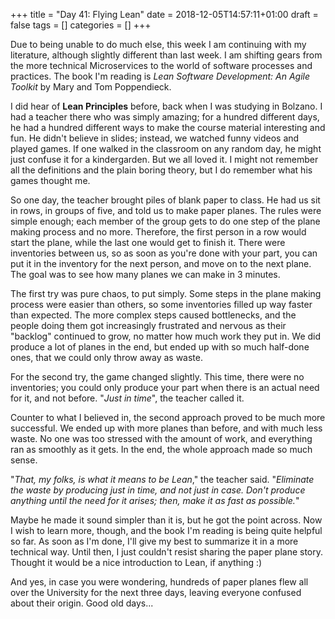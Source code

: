 +++
title = "Day 41: Flying Lean"
date = 2018-12-05T14:57:11+01:00
draft = false
tags = []
categories = []
+++

Due to being unable to do much else, this week I am continuing with my literature, although slightly different than last week. I am shifting gears from the more technical Microservices to the world of software processes and practices. The book I'm reading is _Lean Software Development: An Agile Toolkit_ by Mary and Tom Poppendieck.

I did hear of __Lean Principles__ before, back when I was studying in Bolzano. I had a teacher there who was simply amazing; for a hundred different days, he had a hundred different ways to make the course material interesting and fun. He didn't believe in slides; instead, we watched funny videos and played games. If one walked in the classroom on any random day, he might just confuse it for a kindergarden. But we all loved it. I might not remember all the definitions and the plain boring theory, but I do remember what his games thought me.

So one day, the teacher brought piles of blank paper to class. He had us sit in rows, in groups of five, and told us to make paper planes. The rules were simple enough; each member of the group gets to do one step of the plane making process and no more. Therefore, the first person in a row would start the plane, while the last one would get to finish it. There were inventories between us, so as soon as you're done with your part, you can put it in the inventory for the next person, and move on to the next plane. The goal was to see how many planes we can make in 3 minutes.

The first try was pure chaos, to put simply. Some steps in the plane making process were easier than others, so some inventories filled up way faster than expected. The more complex steps caused bottlenecks, and the people doing them got increasingly frustrated and nervous as their "backlog" continued to grow, no matter how much work they put in. We did produce a lot of planes in the end, but ended up with so much half-done ones, that we could only throw away as waste.

For the second try, the game changed slightly. This time, there were no inventories; you could only produce your part when there is an actual need for it, and not before. "_Just in time_", the teacher called it. 

Counter to what I believed in, the second approach proved to be much more successful. We ended up with more planes than before, and with much less waste. No one was too stressed with the amount of work, and everything ran as smoothly as it gets. In the end, the whole approach made so much sense.

"_That, my folks, is what it means to be Lean_," the teacher said. "_Eliminate the waste by producing just in time, and not just in case. Don't produce anything until the need for it arises; then, make it as fast as possible._"

Maybe he made it sound simpler than it is, but he got the point across. Now I wish to learn more, though, and the book I'm reading is being quite helpful so far. As soon as I'm done, I'll give my best to summarize it in a more technical way. Until then, I just couldn't resist sharing the paper plane story. Thought it would be a nice introduction to Lean, if anything :)

And yes, in case you were wondering, hundreds of paper planes flew all over the University for the next three days, leaving everyone confused about their origin. Good old days...